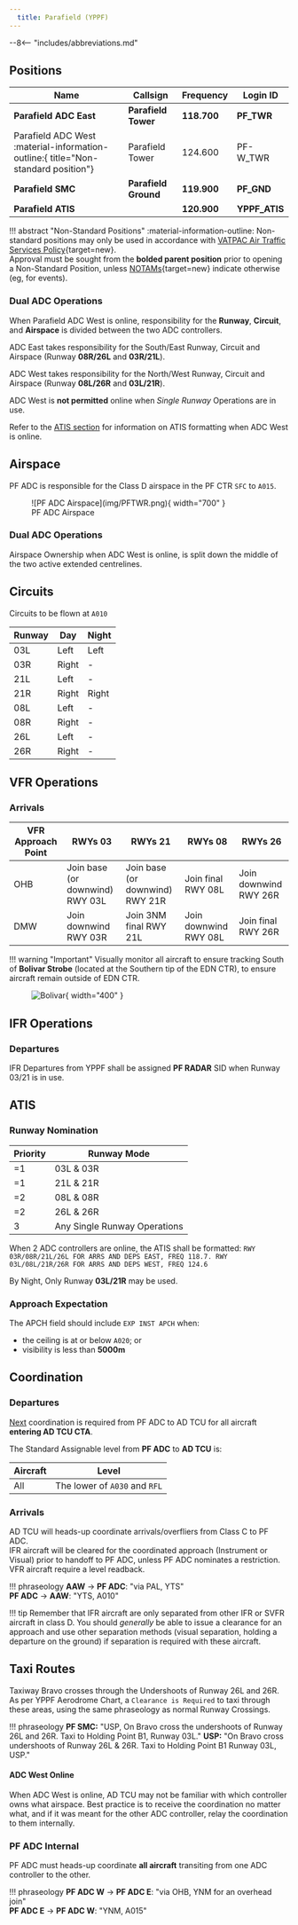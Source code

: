 ```yaml
---
  title: Parafield (YPPF)
---
```


--8<-- "includes/abbreviations.md"

## Positions
| Name               | Callsign       | Frequency        | Login ID                         |
| ------------------ | -------------- | ---------------- | ---------------------------------------- |
| **Parafield ADC East**  | **Parafield Tower**  | **118.700**          | **PF_TWR**                        |
| <span class="indented">Parafield ADC West :material-information-outline:{ title="Non-standard position"}  | Parafield Tower  | 124.600        | PF-W_TWR                        |
| **Parafield SMC**  | **Parafield Ground** | **119.900**          | **PF_GND**                       |
| **Parafield ATIS**        |                | **120.900**          | **YPPF_ATIS**                                |

!!! abstract "Non-Standard Positions"
    :material-information-outline: Non-standard positions may only be used in accordance with [VATPAC Air Traffic Services Policy](https://vatpac.org/publications/policies){target=new}.  
    Approval must be sought from the **bolded parent position** prior to opening a Non-Standard Position, unless [NOTAMs](https://vatpac.org/publications/notam){target=new} indicate otherwise (eg, for events).

### Dual ADC Operations
When Parafield ADC West is online, responsibility for the **Runway**, **Circuit**, and **Airspace** is divided between the two ADC controllers.

ADC East takes responsibility for the South/East Runway, Circuit and Airspace (Runway **08R/26L** and **03R/21L**).

ADC West takes responsibility for the North/West Runway, Circuit and Airspace (Runway **08L/26R** and **03L/21R**).

ADC West is **not permitted** online when *Single Runway* Operations are in use.

Refer to the [ATIS section](#runway-nomination) for information on ATIS formatting when ADC West is online.

## Airspace
PF ADC is responsible for the Class D airspace in the PF CTR `SFC` to `A015`.

<figure markdown>
![PF ADC Airspace](img/PFTWR.png){ width="700" }
  <figcaption>PF ADC Airspace</figcaption>
</figure>

### Dual ADC Operations
Airspace Ownership when ADC West is online, is split down the middle of the two active extended centrelines.

## Circuits
Circuits to be flown at `A010`

| Runway | Day  | Night |
| -------| -----| ------|
| 03L  | Left   | Left  |
| 03R  | Right  | -     |
| 21L  | Left   | -     | 
| 21R  | Right  | Right |
| 08L  | Left   | -     |
| 08R  | Right  | -     |
| 26L  | Left   | -     |
| 26R  | Right  | -     |

## VFR Operations
### Arrivals
| VFR Approach Point | RWYs 03 | RWYs 21 | RWYs 08 | RWYs 26 |
| ----------------| --------- | ---------- | ----- | ----- |
| OHB   | Join base (or downwind) RWY 03L | Join base (or downwind) RWY 21R | Join final RWY 08L| Join downwind RWY 26R | 
| DMW | Join downwind RWY 03R | Join 3NM final RWY 21L| Join downwind RWY 08L | Join final RWY 26R |

!!! warning "Important"
    Visually monitor all aircraft to ensure tracking South of **Bolivar Strobe** (located at the Southern tip of the EDN CTR), to ensure aircraft remain outside of EDN CTR. 
    <figure markdown>
    ![Bolivar](img/bolivar.png){ width="400" }
    </figure>

## IFR Operations
### Departures
IFR Departures from YPPF shall be assigned **PF RADAR** SID when Runway 03/21 is in use.

## ATIS
### Runway Nomination

| Priority | Runway Mode |
| ------ | ------ |
| =1     | 03L & 03R |
| =1     | 21L & 21R |
| =2     | 08L & 08R |
| =2     | 26L & 26R |
| 3     | Any Single Runway Operations |

When 2 ADC controllers are online, the ATIS shall be formatted: `RWY 03R/08R/21L/26L FOR ARRS AND DEPS EAST, FREQ 118.7. RWY 03L/08L/21R/26R FOR ARRS AND DEPS WEST, FREQ 124.6`

By Night, Only Runway **03L/21R** may be used.

### Approach Expectation
The APCH field should include `EXP INST APCH` when:   
  - the ceiling is at or below `A020`; or  
  - visibility is less than **5000m**  

## Coordination
### Departures
[Next](../../controller-skills/coordination.md#next) coordination is required from PF ADC to AD TCU for all aircraft **entering AD TCU CTA**.

The Standard Assignable level from **PF ADC** to **AD TCU** is:

| Aircraft | Level |
| ----- | ---- |
| All | The lower of `A030` and `RFL` |

### Arrivals
AD TCU will heads-up coordinate arrivals/overfliers from Class C to PF ADC.  
IFR aircraft will be cleared for the coordinated approach (Instrument or Visual) prior to handoff to PF ADC, unless PF ADC nominates a restriction.  
VFR aircraft require a level readback.

!!! phraseology
    <span class="hotline">**AAW** -> **PF ADC**</span>: "via PAL, YTS"  
    <span class="hotline">**PF ADC** -> **AAW**</span>: "YTS, A010"

!!! tip
    Remember that IFR aircraft are only separated from other IFR or SVFR aircraft in class D. You should *generally* be able to issue a clearance for an approach and use other separation methods (visual separation, holding a departure on the ground) if separation is required with these aircraft.

## Taxi Routes
Taxiway Bravo crosses through the Undershoots of Runway 26L and 26R. As per YPPF Aerodrome Chart, a `Clearance is Required` to taxi through these areas, using the same phraseology as normal Runway Crossings.

!!! phraseology 
    **PF SMC:** "USP, On Bravo cross the undershoots of Runway 26L and 26R. Taxi to Holding Point B1, Runway 03L."
    **USP:** "On Bravo cross undershoots of Runway 26L & 26R. Taxi to Holding Point B1 Runway 03L, USP."

#### ADC West Online
When ADC West is online, AD TCU may not be familiar with which controller owns what airspace. Best practice is to receive the coordination no matter what, and if it was meant for the other ADC controller, relay the coordination to them internally.

### PF ADC Internal
PF ADC must heads-up coordinate **all aircraft** transiting from one ADC controller to the other.

!!! phraseology
    <span class="hotline">**PF ADC W** -> **PF ADC E**</span>: "via OHB, YNM for an overhead join"  
    <span class="hotline">**PF ADC E** -> **PF ADC W**</span>: "YNM, A015"
